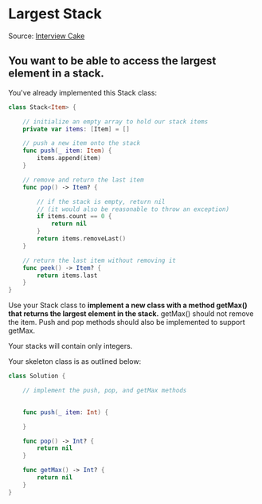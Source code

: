 # Largest Stack
Source: [Interview Cake](https://www.interviewcake.com/question/swift/largest-stack?course=fc1&section=queues-stacks)

## You want to be able to access the largest element in a stack.

You've already implemented this Stack class:
```swift
class Stack<Item> {

    // initialize an empty array to hold our stack items
    private var items: [Item] = []

    // push a new item onto the stack
    func push(_ item: Item) {
        items.append(item)
    }

    // remove and return the last item
    func pop() -> Item? {

        // if the stack is empty, return nil
        // (it would also be reasonable to throw an exception)
        if items.count == 0 {
            return nil
        }
        return items.removeLast()
    }

    // return the last item without removing it
    func peek() -> Item? {
        return items.last
    }
}
```

Use your Stack class to **implement a new class with a method getMax() that returns the largest element in the stack.** getMax() should not remove the item. Push and pop methods should also be implemented to support getMax.

Your stacks will contain only integers.

Your skeleton class is as outlined below:

```swift
class Solution {

    // implement the push, pop, and getMax methods
    

    func push(_ item: Int) {

    }

    func pop() -> Int? {
        return nil
    }

    func getMax() -> Int? {
        return nil
    }
}
```
